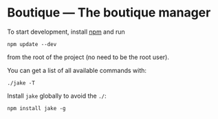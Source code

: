 # Boutique — The boutique manager

To start development, install [npm] and run

    npm update --dev

from the root of the project (no need to be the root user).

You can get a list of all available commands with:

    ./jake -T

Install `jake` globally to avoid the `./`:

    npm install jake -g

[npm]: http://npmjs.org/
